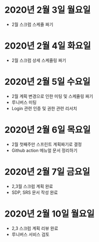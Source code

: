 
# 2020년 2월 3일 월요일

- 2월 스크럼 스케쥴 짜기

# 2020년 2월 4일 화요일

- 2월 스크럼 상세 스케쥴링 짜기

# 2020년 2월 5일 수요일

- 2월 계획 변경으로 인한 미팅 및 스케쥴링 짜기
- 루니버스 미팅
- Login 관련 인증 및 권한 관련 리서치

# 2020년 2월 6일 목요일

- 2월 첫째주만 스프린트 계획짜기로 결정
- Github action 메뉴얼 문서 정리하기

# 2020년 2월 7일 금요일

- 2,3월 스크럼 계획 완료
- SDP, SRS 문서 작성 완료

# 2020년 2월 10일 월요일

- 2,3 스크럼 계획 리뷰 완료
- 루니버스 서비스 검토
